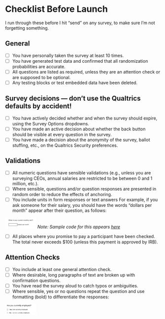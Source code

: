 # Checklist Before Launch

I run through these before I hit “send” on any survey, to make sure I’m not forgetting something. 

## General 
- [ ] You have personally taken the survey at least 10 times. 
- [ ] You have generated test data and confirmed that all randomization probabilities are accurate. 
- [ ] All questions are listed as required, unless they are an attention check or are supposed to be optional. 
- [ ] Any testing blocks or test embedded data have been deleted. 

## Survey decisions — don’t use the Qualtrics defaults by accident! 
- [ ] You have actively decided whether and when the survey should expire, using the Survey Options dropdowns. 
- [ ] You have made an active decision about whether the back button should be visible at every question in the survey. 
- [ ] You have made a decision about the anonymity of the survey, ballot stuffing, etc., on the Qualtrics Security preferences. 

## Validations
- [ ] All numeric questions have sensible validations (e.g., unless you are surveying CEOs, annual salaries are restricted to be between 0 and 1 million, etc.). 
- [ ] Where sensible, questions and/or question responses are presented in random order to reduce the effects of anchoring. 
- [ ] You include units in form responses or text answers
For example, if you ask someone for their salary, you should have the words “dollars per month” appear after their question, as follows: 

<img src="/q-js/screenshots-for-readme/rent_units.png" alt="Rent with units" style="width:20%;"> *Note: Sample code for this appears [here](/q-js/units.js)* 

- [ ] All places where you promise to pay a participant have been checked. The total never exceeds $100 (unless this payment is approved by IRB). 

## Attention Checks 
- [ ] You include at least one general attention check. 
- [ ] Where desirable, long paragraphs of text are broken up with confirmation questions. 
- [ ] You have read the survey aloud to catch typos or ambiguities. 
- [ ] Where sensible, yes or no questions repeat the question and use formatting (bold) to differentiate the responses: 
<img src="/q-js/screenshots-for-readme/bf.png" alt="Bolding" style="width:20%;">
